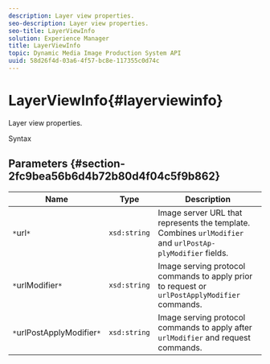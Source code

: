```yaml
---
description: Layer view properties.
seo-description: Layer view properties.
seo-title: LayerViewInfo
solution: Experience Manager
title: LayerViewInfo
topic: Dynamic Media Image Production System API
uuid: 58d26f4d-03a6-4f57-bc8e-117355c0d74c
---
```


# LayerViewInfo{#layerviewinfo}

Layer view properties.

 Syntax 

## Parameters {#section-2fc9bea56b6d4b72b80d4f04c5f9b862}

|  Name  | Type  | Description  |
|---|---|---|
|  `*`url`*`  | `xsd:string`  |Image server URL that represents the template. Combines `urlModifier` and `urlPostAp- plyModifier` fields.  |
|  `*`urlModifier`*`  | `xsd:string`  |Image serving protocol commands to apply prior to request or `urlPostApplyModifier` commands.  |
|  `*`urlPostApplyModifier`*`  | `xsd:string`  |Image serving protocol commands to apply after `urlModifier` and request commands.  |

